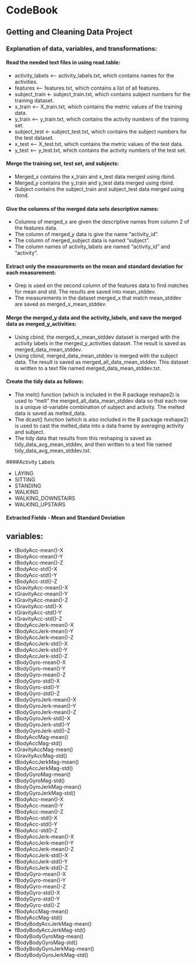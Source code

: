 # CodeBook
## Getting and Cleaning Data Project

### Explanation of data, variables, and transformations: 

#### Read the needed text files in using read.table:
* activity_labels <— activity_labels.txt, which contains names for the activities.
* features <— features.txt, which contains a list of all features.
* subject_train <- subject_train.txt, which contains subject numbers for the training dataset.
* x_train <— X_train.txt, which contains the metric values of the training data.
* y_train <— y_train.txt, which contains the activity numbers of the training set.
* subject_test <- subject_test.txt, which contains the subject numbers for the test dataset.
* x_test <— X_test.txt, which contains the metric values of the test data.
* y_test <— y_test.txt, which contains the activity numbers of the test set.

#### Merge the training set, test set, and subjects:
* Merged_x contains the x_train and x_test data merged using rbind.
* Merged_y contains the y_train and y_test data merged using rbind.
* Subject contains the subject_train and subject_test data merged using rbind.

#### Give the columns of the merged data sets descriptive names:
* Columns of merged_x are given the descriptive names from column 2 of the features data.
* The column of merged_y data is give the name “activity_id”.
* The column of merged_subject data is named “subject”.
* The column names of activity_labels are named “activity_id” and “activity”.

#### Extract only the measurements on the mean and standard deviation for each measurement: 
* Grep is used on the second column of the features data to find matches for mean and std. The results are saved into mean_stddev.  
* The measurements in the dataset merged_x that match mean_stddev are saved as merged_x_mean_stddev.

#### Merge the merged_y data and the activity_labels, and save the merged data as merged_y_activities: 
* Using cbind, the merged_x_mean_stddev dataset is merged with the activity labels in the merged_y_activities dataset. The result is saved as merged_data_mean_stddev.  
* Using cbind, merged_data_mean_stddev is merged with the subject data. The result is saved as merged_all_data_mean_stddev.  This dataset is written to a text file named merged_data_mean_stddev.txt.

#### Create the tidy data as follows:  
* The melt() function (which is included in the R package reshape2) is used to “melt” the merged_all_data_mean_stddev data so that each row is a unique id-variable combination of subject and activity. The melted data is saved as melted_data.  
* The dcast() function (which is also included in the R package reshape2) is used to cast the melted_data into a data frame by averaging activity and subject.  
* The tidy data that results from this reshaping is saved as tidy_data_avg_mean_stddev, and then written to a text file named tidy_data_avg_mean_stddev.txt.

####Activity Labels
* LAYING
* SITTING
* STANDING
* WALKING
* WALKING_DOWNSTAIRS
* WALKING_UPSTAIRS

#### Extracted Fields - Mean and Standard Deviation
## variables:

* tBodyAcc-mean()-X
* tBodyAcc-mean()-Y
* tBodyAcc-mean()-Z
* tBodyAcc-std()-X
* tBodyAcc-std()-Y
* tBodyAcc-std()-Z
* tGravityAcc-mean()-X
* tGravityAcc-mean()-Y
* tGravityAcc-mean()-Z
* tGravityAcc-std()-X
* tGravityAcc-std()-Y
* tGravityAcc-std()-Z
* tBodyAccJerk-mean()-X
* tBodyAccJerk-mean()-Y
* tBodyAccJerk-mean()-Z
* tBodyAccJerk-std()-X
* tBodyAccJerk-std()-Y
* tBodyAccJerk-std()-Z
* tBodyGyro-mean()-X
* tBodyGyro-mean()-Y
* tBodyGyro-mean()-Z
* tBodyGyro-std()-X
* tBodyGyro-std()-Y
* tBodyGyro-std()-Z
* tBodyGyroJerk-mean()-X
* tBodyGyroJerk-mean()-Y
* tBodyGyroJerk-mean()-Z
* tBodyGyroJerk-std()-X
* tBodyGyroJerk-std()-Y
* tBodyGyroJerk-std()-Z
* tBodyAccMag-mean()
* tBodyAccMag-std()
* tGravityAccMag-mean()
* tGravityAccMag-std()
* tBodyAccJerkMag-mean()
* tBodyAccJerkMag-std()
* tBodyGyroMag-mean()
* tBodyGyroMag-std()
* tBodyGyroJerkMag-mean()
* tBodyGyroJerkMag-std()
* fBodyAcc-mean()-X
* fBodyAcc-mean()-Y
* fBodyAcc-mean()-Z
* fBodyAcc-std()-X
* fBodyAcc-std()-Y
* fBodyAcc-std()-Z
* fBodyAccJerk-mean()-X
* fBodyAccJerk-mean()-Y
* fBodyAccJerk-mean()-Z
* fBodyAccJerk-std()-X
* fBodyAccJerk-std()-Y
* fBodyAccJerk-std()-Z
* fBodyGyro-mean()-X
* fBodyGyro-mean()-Y
* fBodyGyro-mean()-Z
* fBodyGyro-std()-X
* fBodyGyro-std()-Y
* fBodyGyro-std()-Z
* fBodyAccMag-mean()
* fBodyAccMag-std()
* fBodyBodyAccJerkMag-mean()
* fBodyBodyAccJerkMag-std()
* fBodyBodyGyroMag-mean()
* fBodyBodyGyroMag-std()
* fBodyBodyGyroJerkMag-mean()
* fBodyBodyGyroJerkMag-std()




